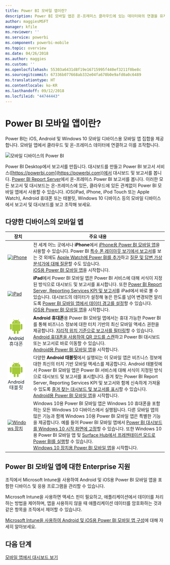 ```yaml
---
title: Power BI 모바일 앱이란?
description: Power BI 모바일 앱은 온-프레미스 클라우드에 있는 데이터와의 연결을 유지해 줍니다. 모바일 디바이스에서 Power BI 대시보드와 보고서를 보세요.
author: maggiesMSFT
manager: kfile
ms.reviewer: ''
ms.service: powerbi
ms.component: powerbi-mobile
ms.topic: overview
ms.date: 04/26/2018
ms.author: maggies
ms.custom: ''
ms.openlocfilehash: 55303a6431d8f19e16715995f440ef3211f0be8c
ms.sourcegitcommit: 67336b077668ab332e04fa670b0e9afd0a0c6489
ms.translationtype: HT
ms.contentlocale: ko-KR
ms.lasthandoff: 09/12/2018
ms.locfileid: "44744443"
---
```

# <a name="what-are-the-power-bi-mobile-apps"></a>Power BI 모바일 앱이란?
Power BI는 iOS, Android 및 Windows 10 모바일 디바이스용 모바일 앱 집합을 제공합니다. 모바일 앱에서 클라우드 및 온-프레미스 데이터에 연결하고 이를 조작합니다. 

![모바일 디바이스의 Power BI](./media/mobile-apps-for-mobile-devices/power-bi-mobile-apps-all-up.png)

Power BI Desktop에서 보고서를 만듭니다. 대시보드를 만들고 Power BI 보고서 서비스([https://powerbi.com](https://powerbi.com))에서 대시보드 및 보고서를 봅니다. [Power BI Report Server](../../report-server/get-started.md)에서 온-프레미스 Power BI 보고서를 봅니다. 이러한 모든 보고서 및 대시보드는 온-프레미스에 있든, 클라우드에 있든 관계없이 Power BI 모바일 앱에서 사용할 수 있습니다. iOS(iPad, iPhone, iPod Touch 또는 Apple Watch), Android 휴대폰 또는 태블릿, Windows 10 디바이스 등의 모바일 디바이스에서 보고서 및 대시보드를 보고 조작해 보세요.

## <a name="mobile-apps-for-different-devices"></a>다양한 디바이스의 모바일 앱

| **장치** | **주요 내용** |
| --- | --- |
| [![iPhone](./media/mobile-apps-for-mobile-devices/iphone-logo-50-px.png)](mobile-iphone-app-get-started.md) |전 세계 어느 곳에서나 **iPhone**에서 [iPhone용 Power BI 모바일 앱](mobile-iphone-app-get-started.md)을 사용할 수 있습니다. Power BI [특수 폰 레이아웃 보기에서 보고서](mobile-apps-view-phone-report.md)를 보는 것 외에도 [Apple Watch에 Power BI를 추가](mobile-apple-watch.md)하고 [질문 및 답변 가상 분석가에 대해 질문](mobile-apps-ios-qna.md)할 수도 있습니다. <br/>[iOS용 Power BI 모바일 앱](mobile-iphone-app-get-started.md)을 시작합니다. |
| [![iPad](./media/mobile-apps-for-mobile-devices/ipad-logo-50-px.png)](mobile-iphone-app-get-started.md) |**iPad**에서 Power BI 모바일 앱은 Power BI 서비스에 대해 서식이 지정된 방식으로 대시보드 및 보고서를 표시합니다. 또한 [Power BI Report Server, Reporting Services KPI 및 보고서](mobile-app-ssrs-kpis-mobile-on-premises-reports.md)를 iPad에서 바로 볼 수 있습니다. 대시보드의 데이터가 설정해 놓은 한도를 넘어 변경되면 알리도록 [Power BI 모바일 앱에서 데이터 경고를 설정](mobile-set-data-alerts-in-the-mobile-apps.md)할 수 있습니다. <br/>[iOS용 Power BI 모바일 앱](mobile-iphone-app-get-started.md)을 시작합니다. |
| [![Android 휴대폰](media/mobile-apps-for-mobile-devices/android-phone-logo-50-px.png)](mobile-android-app-get-started.md) |**Android 휴대폰**용 Power BI 모바일 앱에서는 휴대 가능한 Power BI를 통해 비즈니스 정보에 대한 터치 기반의 최신 모바일 액세스 권한을 제공합니다. [지리적 위치 기준으로 보고서를 필터링](mobile-apps-geographic-filtering.md)할 수 있습니다. [Android 휴대폰을 사용하여 QR 코드를 스캔](mobile-apps-qr-code.md)하고 Power BI 대시보드 또는 보고서로 바로 이동할 수 있습니다. <br/>[Android용 Power BI 모바일 앱](mobile-android-app-get-started.md)을 시작합니다. |
| [![Android 태블릿](./media/mobile-apps-for-mobile-devices/android-tablet-logo-50-px.png)](mobile-android-app-get-started.md) |다양한 **Android 태블릿**에서 실행되는 이 모바일 앱은 비즈니스 정보에 대한 최신의 터치 기반 모바일 액세스를 제공합니다. Android 태블릿에서 Power BI 모바일 앱은 Power BI 서비스에 대해 서식이 지정된 방식으로 대시보드 및 보고서를 표시합니다. 즐겨 찾는 Power BI Report Server, Reporting Services KPI 및 보고서와 함께 신속하게 가져올 수 있도록 [즐겨 찾는 대시보드 및 보고서를 표시](mobile-apps-favorites.md)할 수 있습니다. <br/>[Android용 Power BI 모바일 앱](mobile-android-app-get-started.md)을 시작합니다. |
| [![Windows 장치](./media/mobile-apps-for-mobile-devices/win-10-logo-50-px.png)](../../desktop-getting-started.md) |Windows 10용 Power BI 모바일 앱은 Windows 10 휴대폰을 포함하는 모든 Windows 10 디바이스에서 실행됩니다. 다른 모바일 앱의 많은 기능과 함께 Windows 10용 Power BI 모바일 앱은 특별한 기능을 제공합니다. 예를 들어 Power BI 모바일 앱에서 [Power BI 대시보드를 Windows 10 시작 화면에 고정](mobile-pin-dashboard-start-screen-windows-10-phone-app.md)할 수 있습니다. 또한 Windows 10용 Power BI 모바일 앱 및 [Surface Hub에서 프레젠테이션 모드로 Power BI를 실행](mobile-windows-10-app-presentation-mode.md)할 수 있습니다. <br/>[Windows 10 장치용 Power BI 모바일 앱](mobile-windows-10-phone-app-get-started.md)을 시작합니다. |

## <a name="enterprise-support-for-the-power-bi-mobile-apps"></a>Power BI 모바일 앱에 대한 Enterprise 지원
조직에서 Microsoft Intune을 사용하여 Android 및 iOS용 Power BI 모바일 앱을 포함한 디바이스 및 응용 프로그램을 관리할 수 있습니다.

Microsoft Intune을 사용하면 액세스 핀이 필요하고, 애플리케이션에서 데이터를 처리하는 방법을 제어하며, 앱을 사용하지 않을 때 애플리케이션 데이터를 암호화하는 것과 같은 항목을 조직에서 제어할 수 있습니다.

[Microsoft Intune을 사용하여 Android 및 iOS용 Power BI 모바일 앱 구성](../../service-admin-mobile-intune.md)에 대해 자세히 알아보세요. 

## <a name="next-steps"></a>다음 단계
[모바일 앱에서 대시보드 보기](mobile-apps-quickstart-view-dashboard-report.md)


